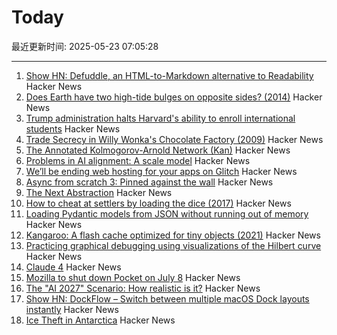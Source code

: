 # Today

最近更新时间: 2025-05-23 07:05:28

--- 
1. [Show HN: Defuddle, an HTML-to-Markdown alternative to Readability](https://github.com/kepano/defuddle) Hacker News
2. [Does Earth have two high-tide bulges on opposite sides? (2014)](http://physics.stackexchange.com/questions/121830/does-earth-really-have-two-high-tide-bulges-on-opposite-sides) Hacker News
3. [Trump administration halts Harvard's ability to enroll international students](https://www.nytimes.com/2025/05/22/us/politics/trump-harvard-international-students.html) Hacker News
4. [Trade Secrecy in Willy Wonka's Chocolate Factory (2009)](https://papers.ssrn.com/sol3/papers.cfm?abstract_id=1430463) Hacker News
5. [The Annotated Kolmogorov-Arnold Network (Kan)](https://alexzhang13.github.io/blog/2024/annotated-kan/) Hacker News
6. [Problems in AI alignment: A scale model](https://muldoon.cloud/2025/05/22/alignment.html) Hacker News
7. [We’ll be ending web hosting for your apps on Glitch](https://blog.glitch.com/post/changes-are-coming-to-glitch/) Hacker News
8. [Async from scratch 3: Pinned against the wall](https://natkr.com/2025-05-22-async-from-scratch-3/) Hacker News
9. [The Next Abstraction](https://substack.com/inbox/post/164096497) Hacker News
10. [How to cheat at settlers by loading the dice (2017)](https://izbicki.me/blog/how-to-cheat-at-settlers-of-catan-by-loading-the-dice-and-prove-it-with-p-values.html) Hacker News
11. [Loading Pydantic models from JSON without running out of memory](https://pythonspeed.com/articles/pydantic-json-memory/) Hacker News
12. [Kangaroo: A flash cache optimized for tiny objects (2021)](https://engineering.fb.com/2021/10/26/core-infra/kangaroo/) Hacker News
13. [Practicing graphical debugging using visualizations of the Hilbert curve](https://akkartik.name/debugUIs.html) Hacker News
14. [Claude 4](https://www.anthropic.com/news/claude-4) Hacker News
15. [Mozilla to shut down Pocket on July 8](https://support.mozilla.org/en-US/kb/future-of-pocket) Hacker News
16. [The "AI 2027" Scenario: How realistic is it?](https://garymarcus.substack.com/p/the-ai-2027-scenario-how-realistic) Hacker News
17. [Show HN: DockFlow – Switch between multiple macOS Dock layouts instantly](https://dockflow.appitstudio.com/) Hacker News
18. [Ice Theft in Antarctica](https://nautil.us/ice-theft-in-antarctica-1210083/) Hacker News
